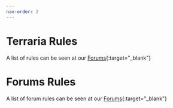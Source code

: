 ```yaml
---
nav-order: 2
---
```

# Terraria Rules
A list of rules can be seen at our [Forums](https://dark-gaming.com/thread/421){:target="_blank"}

# Forums Rules
A list of forum rules can be seen at our [Forums](https://dark-gaming.com/thread/949){:target="_blank"}